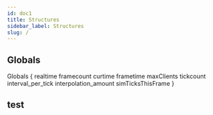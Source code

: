 ```yaml
---
id: doc1
title: Structures
sidebar_label: Structures
slug: /
---
```


## Globals

Globals
{
realtime
framecount
curtime
frametime
maxClients
tickcount
interval_per_tick
interpolation_amount
simTicksThisFrame
}

test
---
